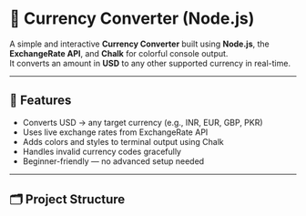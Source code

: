 # 💱 Currency Converter (Node.js)

A simple and interactive **Currency Converter** built using **Node.js**, the **ExchangeRate API**, and **Chalk** for colorful console output.  
It converts an amount in **USD** to any other supported currency in real-time.

---

## 🧠 Features
- Converts USD → any target currency (e.g., INR, EUR, GBP, PKR)
- Uses live exchange rates from ExchangeRate API
- Adds colors and styles to terminal output using Chalk
- Handles invalid currency codes gracefully
- Beginner-friendly — no advanced setup needed

---

## 🗂️ Project Structure
